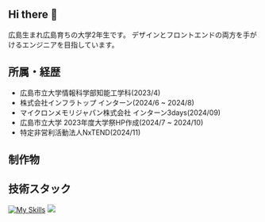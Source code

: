## Hi there 👋
広島生まれ広島育ちの大学2年生です。
デザインとフロントエンドの両方を手がけるエンジニアを目指しています。

## 所属・経歴
- 広島市立大学情報科学部知能工学科(2023/4)
- 株式会社インフラトップ インターン(2024/6 ~ 2024/8)
- マイクロンメモリジャパン株式会社 インターン3days(2024/09)
- 広島市立大学 2023年度大学祭HP作成(2024/7 ~ 2024/10)
- 特定非営利活動法人NxTEND(2024/11)

## 制作物

## 技術スタック
[![My Skills](https://skillicons.dev/icons?i=html,css,js,react,vite,rails,ruby,github,notion,vscode,threejs)](https://skillicons.dev)
![](http://github-profile-summary-cards.vercel.app/api/cards/repos-per-language?username=hina81&theme=default)


